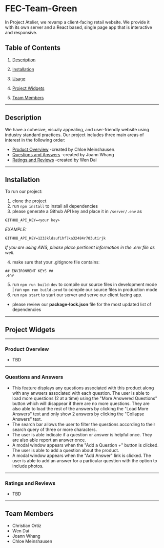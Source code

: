 # FEC-Team-Green
  In Project Atelier, we revamp a client-facing retail website. We provide it with its own server and a React based, single page app that is interactive and responsive.

  ## Table of Contents
  1. <a href='#description'> Description</a>

  2. <a href='#installation'> Installation</a>

  3. <a href='#usage'> Usage</a>

  4. <a href='#project-widgets'> Project Widgets</a>

  5. <a href='#team-members'> Team Members</a>


---
 ## Description
  We have a cohesive, visualy appealing, and user-friendly website using industry standard practices. Our project includes three main areas of interest in the following order:

  - <a href='#product-overview'> Product Overview</a> -created by Chloe Meinshausen.
  - <a href='#questions-and-answers'> Questions and Answers</a>  -created by Joann Whang
  - <a href='#ratings-and-reviews'> Ratings and Reviews</a> -created by Wen Dai

---
  ## Installation
  To run our project:
  1. clone the project
  2. run  `npm install` to install all dependencies
  3. please generate a Github API key and place it in `/server/.env` as
```
GITHUB_API_KEY=<your key>
```
  *EXAMPLE:*
```
GITHUB_API_KEY=123Jkldsufihflka32484r703utirjk
```
  *If you are using AWS, please place pertinent information in the .env file as well.*

  4. make sure that your .gitignore file contains:
```
## ENVIRONMENT KEYS ##
.env
```
  5. run  `npm run build-dev` to compile our source files in development mode | run  `npm run build-prod` to compile our source files in production mode
  6. run  `npm start`  to start our server and serve our client facing app.

  *  please review our **package-lock.json** file for the most updated list of dependencies
---
 ## Project Widgets
---
  ### Product Overview
* TBD
---
  ### Questions and Answers
* This feature displays any questions associated with this product along with any anwsers associated with each question. The user is able to load more questions (2 at a time) using the "More Answered Questions" button which will disappear if there are no more questions. They are also able to load the rest of the answers by clicking the "Load More Answers" text and only show 2 answers by clicking the "Collapse Answers" text. 
* The search bar allows the user to filter the questions according to their search query of three or more characters. 
* The user is able indicate if a question or answer is helpful once. They are also able report an answer once.
* A modal window appears when the "Add a Question +" button is clicked. The user is able to add a question about the product.
* A modal window appears when the "Add Answer" link is clicked. The user is able to add an answer for a particular question with the option to include photos.

---
  ### Ratings and  Reviews
* TBD

---
  ## Team Members

  * Christian Ortiz
  * Wen Dai
  * Joann Whang
  * Chloe Meinshausen
